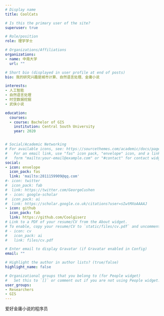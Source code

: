 ```yaml
---
# Display name
title: CoolCats

# Is this the primary user of the site?
superuser: true

# Role/position
role: 理学学士

# Organizations/Affiliations
organizations:
- name: 中南大学
  url: ""

# Short bio (displayed in user profile at end of posts)
bio: 我的研究兴趣是城市计算、自然语言处理、金庸小说

interests:
- 人工智能
- 自然语言处理
- 时空数据挖掘
- 武侠小说

education:
  courses:
  - course: Bachelor of GIS
    institution: Central South University
    year: 2020


# Social/Academic Networking
# For available icons, see: https://sourcethemes.com/academic/docs/page-builder/#icons
#   For an email link, use "fas" icon pack, "envelope" icon, and a link in the
#   form "mailto:your-email@example.com" or "#contact" for contact widget.
social:
- icon: envelope
  icon_pack: fas
  link: 'mailto:2811159909@qq.com'
#- icon: twitter
#  icon_pack: fab
#  link: https://twitter.com/GeorgeCushen
# - icon: google-scholar
#  icon_pack: ai
#  link: https://scholar.google.co.uk/citations?user=sIwtMXoAAAAJ
- icon: github
  icon_pack: fab
  link: https://github.com/Coolgiserz
# Link to a PDF of your resume/CV from the About widget.
# To enable, copy your resume/CV to `static/files/cv.pdf` and uncomment the lines below.
# - icon: cv
#   icon_pack: ai
#   link: files/cv.pdf

# Enter email to display Gravatar (if Gravatar enabled in Config)
email: ""

# Highlight the author in author lists? (true/false)
highlight_name: false

# Organizational groups that you belong to (for People widget)
#   Set this to `[]` or comment out if you are not using People widget.
user_groups:
- Researchers
- GIS
---
```

爱好金庸小说的程序员